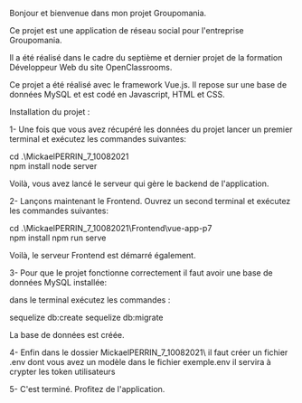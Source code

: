 Bonjour et bienvenue dans mon projet Groupomania.

Ce projet est une application de réseau social pour l'entreprise Groupomania.

Il a été réalisé dans le cadre du septième et dernier projet de la formation Développeur Web du site OpenClassrooms.

Ce projet a été réalisé avec le framework Vue.js. Il repose sur une base de données MySQL et est codé en Javascript, HTML et CSS.


Installation du projet :

1- Une fois que vous avez récupéré les données du projet lancer un premier terminal et exécutez les commandes suivantes:

cd .\MickaelPERRIN_7_10082021\
npm install
node server

Voilà, vous avez lancé le serveur qui gère le backend de l'application.

2- Lançons maintenant le Frontend. Ouvrez un second terminal et exécutez les commandes suivantes:

cd .\MickaelPERRIN_7_10082021\Frontend\vue-app-p7\
npm install
npm run serve

Voilà, le serveur Frontend est démarré également.

3- Pour que le projet fonctionne correctement il faut avoir une base de données MySQL installée:

dans le terminal exécutez les commandes :

sequelize db:create
sequelize db:migrate

La base de données est créée.

4- Enfin dans le dossier MickaelPERRIN_7_10082021\ il faut créer un fichier .env dont vous avez un modèle dans le fichier exemple.env il servira à crypter les token utilisateurs

5- C'est terminé. Profitez de l'application.